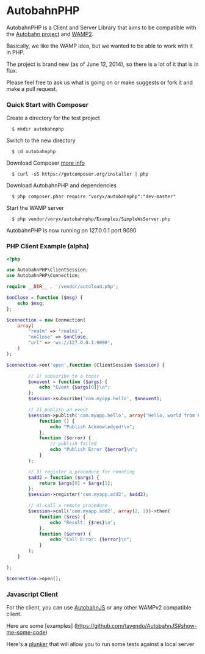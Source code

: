 AutobahnPHP
===========

AutobahnPHP is a Client and Server Library that aims to be compatible with the [Autobahn project](http://autobahn.ws/) 
and [WAMP2](http://wamp.ws/).

Basically, we like the WAMP idea, but we wanted to be able to work with it in PHP.

The project is brand new (as of June 12, 2014), so there is a lot of it that is in flux.

Please feel free to ask us what is going on or make suggests or fork it and make a pull request.


### Quick Start with Composer

Create a directory for the test project

      $ mkdir autobahnphp

Switch to the new directory

      $ cd autobahnphp

Download Composer [more info](https://getcomposer.org/doc/00-intro.md#downloading-the-composer-executable)

      $ curl -sS https://getcomposer.org/installer | php

Download AutobahnPHP and dependencies

      $ php composer.phar require "voryx/autobahnphp":"dev-master"

Start the WAMP server

      $ php vendor/voryx/autobahnphp/Examples/SimpleWsServer.php
    
AutobahnPHP is now running on 127.0.0.1 port 9090 

### PHP Client Example (alpha)

```php
<?php

use AutobahnPHP\ClientSession;
use AutobahnPHP\Connection;

require __DIR__ . '/vendor/autoload.php';

$onClose = function ($msg) {
    echo $msg;
};

$connection = new Connection(
    array(
        "realm" => 'realm1',
        "onClose" => $onClose,
        "url" => 'ws://127.0.0.1:9090',
    )
);

$connection->on('open',function (ClientSession $session) {

        // 1) subscribe to a topic
        $onevent = function ($args) {
            echo "Event {$args[0]}\n";
        };
        $session->subscribe('com.myapp.hello', $onevent);

        // 2) publish an event
        $session->publish('com.myapp.hello', array('Hello, world from PHP!!!'), [], ["acknowledge" => true])->then(
            function () {
                echo "Publish Acknowledged!\n";
            },
            function ($error) {
                // publish failed
                echo "Publish Error {$error}\n";
            }
        );

        // 3) register a procedure for remoting
        $add2 = function ($args) {
            return $args[0] + $args[1];
        };
        $session->register('com.myapp.add2', $add2);

        // 4) call a remote procedure
        $session->call('com.myapp.add2', array(2, 3))->then(
            function ($res) {
                echo "Result: {$res}\n";
            },
            function ($error) {
                echo "Call Error: {$error}\n";
            }
        );
    }

);

$connection->open();
```

### Javascript Client

For the client, you can use [AutobahnJS](https://github.com/tavendo/AutobahnJS) or any other WAMPv2 compatible client.

Here are some [examples] (https://github.com/tavendo/AutobahnJS#show-me-some-code)

Here's a [plunker](http://plnkr.co/edit/8vcBDUzIhp48JtuTGIaj?p=info) that will allow you to run some tests against a local server 

